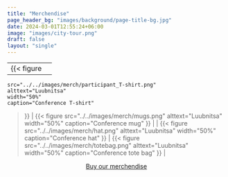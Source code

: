```yaml
---
title: "Merchendise"
page_header_bg: "images/background/page-title-bg.jpg"
date: 2024-03-01T12:55:24+06:00
image: "images/city-tour.png"
draft: false
layout: "single"
---
```



|                   |                                  |
|-----------------------|-----------------------------------------|
| {{< figure
    src="../../images/merch/participant_T-shirt.png"
    alttext="Luubnitsa"
    width="50%"
    caption="Conference T-shirt"
>}} | {{< figure
    src="../../images/merch/mugs.png"
    alttext="Luubnitsa"
    width="50%"
    caption="Conference mug"
>}} |
| {{< figure
    src="../../images/merch/hat.png"
    alttext="Luubnitsa"
    width="50%"
    caption="Conference hat"
>}} | {{< figure
    src="../../images/merch/totebag.png"
    alttext="Luubnitsa"
    width="50%"
    caption="Conference tote bag"
>}} |


<center>
    <a href="https://pretix.eu/foss4ge2024/tartu/#category-144729"
        class="btn btn-primary btn-lg"
        style="padding:15px;margin-top:30px;margin-bottom:30px;margin-right:5px;margin-left:5px">
    <span>Buy our merchendise</span></a>
</center>